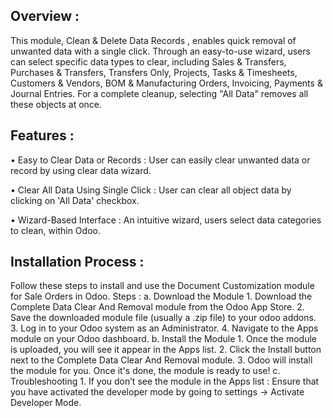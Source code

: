 Overview :
----------
This module, Clean & Delete Data Records , enables quick removal of unwanted data with a single click. Through an easy-to-use wizard, users can select specific data types to clear, including Sales & Transfers, Purchases & Transfers, Transfers Only, Projects, Tasks & Timesheets, Customers & Vendors, BOM & Manufacturing Orders, Invoicing, Payments & Journal Entries. For a complete cleanup, selecting "All Data" removes all these objects at once.


Features :
----------
 • Easy to Clear Data or Records : User can easily clear unwanted data or record by using clear data wizard.

 • Clear All Data Using Single Click : User can clear all object data by clicking on 'All Data' checkbox.

 • Wizard-Based Interface : An intuitive wizard, users select data categories to clean, within Odoo.

Installation Process :
----------------------
Follow these steps to install and use the Document Customization module for Sale Orders in Odoo.
Steps :
    a. Download the Module
        1. Download the Complete Data Clear And Removal module from the Odoo App Store.
        2. Save the downloaded module file (usually a .zip file) to your odoo addons.
        3. Log in to your Odoo system as an Administrator.
        4. Navigate to the Apps module on your Odoo dashboard.
    b. Install the Module
        1. Once the module is uploaded, you will see it appear in the Apps list.
        2. Click the Install button next to the Complete Data Clear And Removal module.
        3. Odoo will install the module for you. Once it's done, the module is ready to use!
    c. Troubleshooting
        1. If you don’t see the module in the Apps list : Ensure that you have activated the developer mode by going to settings -> Activate Developer Mode.
